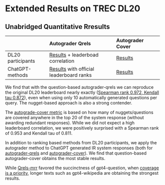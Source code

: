 Extended Results on TREC DL20
=========================

<!-- 
1. Results of DL20 participating methods on Autograder-Qrels
2. Results of DL20 participating methods on Autograder-Cover (including standard error bars)
3. Results of ChatGPT-based IR generation methods on Autograder-Qrels -->


## Unabridged Quantitative Rresults 

|  | Autograder Qrels | Autograder Cover |  |
| --- | :-- | :-- | :-- |
| DL20 participants | [Results](dl20-qrels.md) + leaderboad correlation| [Results](dl20-cover.md)  |  |
| ChatGPT-methods | [Results](generation-methods-dl20-qrels.md)  with official leaderboard ranks | [Results](generation-methods-dl20-cover.md)  |  |



We find that with the question-based autograder-qrels we can reproduce the original DL20 leaderboard  nearly exactly ([Spearman rank 0.972, Kendall tau 0.872](dl20-qrels.md)), even when using only 10 automatically generated questions per query. The nugget-based approach is also a strong contender.

The [autograde-cover metric](dl20-cover.md) is based on how many of nuggets/questions are covered anywhere in the top 20 of the system response (without awarding redundant responses). While we did not expect a high leaderboard correlation, we were positively surprised with a Spearman rank of 0.953 and Kendall tau of 0.811. 

In addition to ranking based methods from DL20 participants, we apply the autograder method to ChatGPT generated IR system responses (both for [autograder-qrels](generation-methods-dl20-qrels.md) and [autograder-cover](generation-methods-dl20-cover.md)). We find that question-based autograder-cover obtains the most stable results.


While [Qrels-mrr](generation-methods-dl20-qrels.md) favored the succinctness of gpt4-question, when [coverage is a priority](generation-methods-dl20-cover.md), longer texts such as gpt4-wikipedia are obtaining the strongest results.



